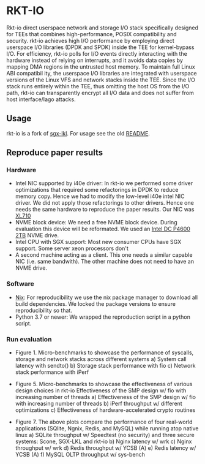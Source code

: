 # RKT-IO

Rkt-io direct userspace network and storage I/O stack
specifically designed for TEEs that combines high-performance, POSIX
compatibility and security. rkt-io achieves high I/O performance by employing
direct userspace I/O libraries (DPDK and SPDK) inside the TEE for kernel-bypass
I/O. For efficiency, rkt-io polls for I/O events directly interacting with the
hardware instead of relying on interrupts, and it avoids data copies by mapping
DMA regions in the untrusted host memory.  To maintain full Linux ABI compatibil
ity, the userspace I/O libraries are integrated with userspace versions of the
Linux VFS and network stacks inside the TEE.  Since the I/O stack runs entirely
within the TEE, thus omitting the host OS from the I/O path, rkt-io can
transparently encrypt all I/O data and does not suffer from host interface/Iago
attacks.

## Usage

rkt-io is a fork of [sgx-lkl](https://github.com/lsds/sgx-lkl). For usage see
the old [README](README.old.md).

## Reproduce paper results 

### Hardware

- Intel NIC supported by i40e driver: In rkt-io we performed some driver
  optimizations that required some refactorings in DPDK to reduce memory copy.
   Hence we had to modify the low-level i40e intel NIC driver. We did not apply
  those refactorings to other drivers. Hence one needs the same hardware to
  reproduce the paper results. Our NIC was [XL710](https://www.intel.com/content/www/us/en/products/docs/network-io/ethernet/network-adapters/ethernet-xl710-brief.html)
- NVME block device: We need a free NVME block device. During evaluation this
  device will be reformated. We used an [Intel DC P4600 2TB](https://ark.intel.com/content/www/us/en/ark/products/series/96947/intel-ssd-dc-p4600-series.html)
  NVME drive.
- Intel CPU with SGX support: Most new consumer CPUs have SGX support. Some
  server xeon processors don't
- A second machine acting as a client. This one needs a similar capable NIC (i.e. same bandwith).
  The other machine does not need to have an NVME drive.

### Software

- [Nix](https://nixos.org/download.html): For reproducibility we use the nix
package manager to download all build dependencies. We locked the package
versions to ensure reproducibility so that.
- Python 3.7 or newer: We wrapped the reproduction script in a python script.

### Run evaluation

- Figure 1. Micro-benchmarks to showcase the performance of syscalls, storage and network stacks across different systems
  a) System call latency with sendto()
  b) Storage stack performance with fio
  c) Network stack performance with iPerf
  
- Figure 5. Micro-benchmarks to showcase the effectiveness of various design choices in rkt-io Effectiveness of the SMP design w/ fio with increasing number of threads
  a) Effectiveness of the SMP design w/ fio with increasing number of threads
  b) iPerf throughput w/ different optimizations
  c) Effectiveness of hardware-accelerated crypto routines
  
- Figure 7. The above plots compare the performance of four real-world
  applications (SQlite, Ngnix, Redis, and MySQL) while running atop native linux
  a) SQLite throughput w/ Speedtest (no security) and three secure systems: Scone, SGX-LKL and rkt-io
  b) Nginx latency w/ wrk
  c) Nginx throughput w/ wrk
  d) Redis throughput w/ YCSB (A)
  e) Redis latency w/ YCSB (A)
  f) MySQL OLTP throughput w/ sys-bench


